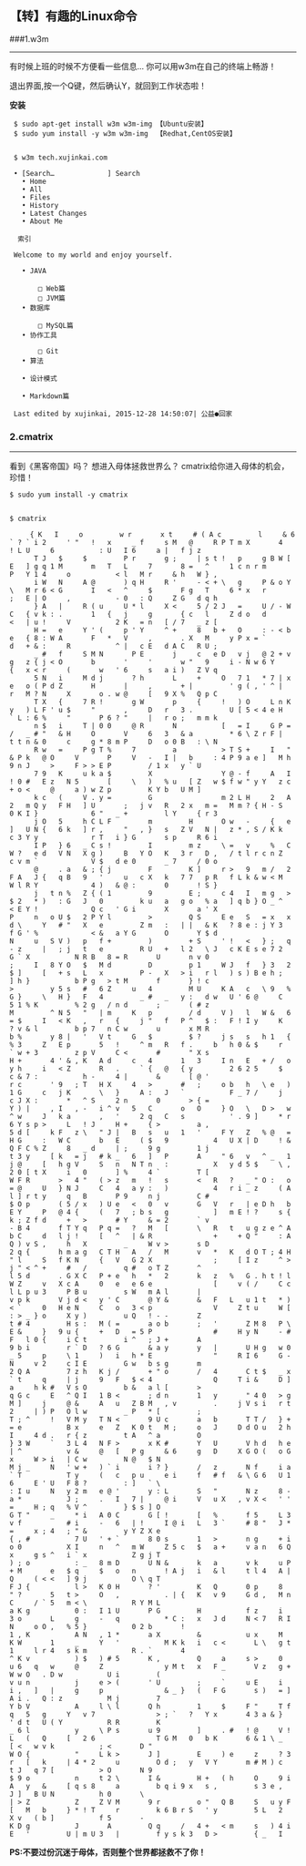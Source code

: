 
## 【转】有趣的Linux命令

###1.w3m
***

有时候上班的时候不方便看一些信息...  你可以用w3m在自己的终端上畅游！

退出界面,按一个Q键，然后确认Y，就回到工作状态啦！

**安装**
 
     $ sudo apt-get install w3m w3m-img 【Ubuntu安装】
     $ sudo yum install -y w3m w3m-img  【Redhat,CentOS安装】


     $ w3m tech.xujinkai.com
     
     • [Search…             ] Search
       • Home
       • All
       • Files
       • History
       • Latest Changes
       • About Me
     
      索引
     
     Welcome to my world and enjoy yourself.
     
       • JAVA
     
           □ Web篇
           □ JVM篇
       • 数据库
     
           □ MySQL篇
       • 协作工具
     
           □ Git
       • 算法
     
       • 设计模式
     
       • Markdown篇
     
     Last edited by xujinkai, 2015-12-28 14:50:07| 公益●回家

     
     
### 2.cmatrix
***

看到《黑客帝国》吗？ 想进入母体拯救世界么？ cmatrix给你进入母体的机会，珍惜！

    
    
    $ sudo yum install -y cmatrix
    
    
    $ cmatrix

         { K   I     o         w r       x t     # ( A c         l     & 6   ` ? ` i 2     ' "   !   x     _ f     s M   @     R P T m X       4   ! L U     6           : U   I 6     a |   f j z
          T J   $     $         P r       g ;     | s t !   p     g B W [ E   ] g q 1 M       m   T   L     7       8 =   ^     1 c n r m       P   Y 1 4     o           < l   M r     & h   W } ,
          i W   N     A @       ) q H     R '     - < + \   g     P & o Y \   M r 6 < G       I   <   ^     $       F g   T     6 * x   r       ;   E | O     ,           - 0   : Q     Z G   d q h
          } A   |     R ( u     U * l     X <     5 / 2 J   =     U / - W C   { v k : .       1   {   j     g       { c   l     Z d o   d       <   | u !     V           2 K   = n   [ / 7   _ z [
          H =   e     Y ' (     p ' Y     ^ +     8   b +   O     : - < b e   { 8 : W A       F   *   V     ,       . X   M     y P x = `       d   + & :     R           ^ |   c E   d A C   R U ;
          _ #   f     S M N       P E       j     c   e D   v j   @ 2 + v g   z { j < O       b       '     '       w "   9     i - N w 6 Y     {   x < r     (       w   ' 6     s   a i )   Z V q
          5 N   i     M d j       ? h       L     +     O   7 1   * 7 | x e   o ( P d Z       H       |     ,       + |         ' g ( , ' ^ |   r   M ? N     X       o . w @     [   9 X %   Q p C
          T X   {     7 R !       g W       p     {     !   ) O     L n K y   ) L F ' u $     "       ,     D   r   3 .         U [ 5 < 4 e H   ` L : 6 %     "       P 6 ? "     |   r o ;   m m k
          n $   i     T | 0 0     @ R       N           [   = I     G P = /   _ # "   & H     O       V     6   3   & a         * 6 \ Z r F |   t t n & 0     c     g * 8 m P     D   o 0 B   : \ N
          R w   =     P g T %     7         a           > T S +     I   "     & P k   @ O     V       P     V   -   I |   b     : 4 P 9 a e ]   M h 9 n J     >     F > > E P         / 1 x   y ` U
          7 9   K     u k a $         X                 Y @ - f     A   I     ! 0 #   E z   N 5       [     \   )   % u   [ Z   w $ f w " y Y   z c + o <     @     a ) w Z p         K Y b   U M ]
          k c   (     V . y =         G                 m 2 L H     2   A 2   m Q y   F H   ] U       ;   j v   R   2 x   m =   M m ? { H - S   0 K I }             6 "   _ +         l Y     { r 3
          j O   5     h C L F         m         H       O w   -     {   e ]   U N {   6 k   ] r ,     "   , }   s   Z V   N |   z * , S / K k   c 3 Y y             r T   i } G       s p     R 6 i
          I P   } 6   _ C s !         I         m z     \ =   v     %   C W ?   e d   V N   X g )     B   Y O   K   3 r   D ,   / t l r c n Z   c v m `             V $   d e 0       _ 7     / 0 o
          @     . a   & ; { j         F         K ]     r >   9   m /   2 F A   J {   q B   9   '     u   c X   k   7 7   p R   f L k & w < M   W l R Y             4 )   & @ :       0       ! S }
          j   t n %   Z { ( 1         9         E ;     c 4   I   m g   > $ 2   * )   : G   J   0         k u   a   g o   % a   ] q b } O _ ^   < E Y !             Q c   ' G i       X       a ' X
    P     n   o U $   2 P Y l         >         Q S     E e   S   = x   x d \     Y   # "   X   e         Z m   :   | |   & K   ? 8 e : j Y 3   f G ' %             < &   a Y G       O       Y $ d
    N     u   S V )   p   f +         )         + S     ' !   <   } ;   q - z     |   ; j   t   e         R U   +   l 2   \ J   c K E s e 7 2     G ` X           N R B   8 = R       U       n v 0
    ;     I   8 Y O   $   M d         D         p 1     W J   f   } 3   2 $ ]     [   + s   L   x         P -   X   > i   r l   ) s ) B e h ;     ] h }           b P g   > t M       f       } ! c
    >         y 5 s   #   6 Z     u   4         M U     K A   c   \ 9   % G }     \   H }   F   4         _ #   _   y :   d w   U ' 6 @     C     5 1 % K         % 2 g   / n d       ;       ( # z
    M         ^ N 5   "   | m     K   p         / d     V )   l   W &   6 = $     I   < K   ,   r   {     j "   f   P ^   $ :   F ! I y     K     ? v & l         b p 7   n C w       u       x M R
    b %       y 8 |   '   V t     G   $         $ ?     j s   s   h 1   { % 3     Z   E p       5   !     ^ m   R   f .     b   h 0 & $     r     ` w + 3         z p V     C <       #       " X s
    H +       4 ' & , K   A d     c   4       1   3     I n   E   + /   o y h     i   < Z       R   .     ` {   @   { y         2 6 2 5     $     c & 7 :           h -     4 |       &       [ @ '
    r c       ' 9   ; T   H X     4   >       #   ;     o b   h   \ e   ) 1 G     c   j K       \   }     A :   J   `           F _ 7 /     j     c J X :       *   ^ S     2 n       0       > { =
    Y ) |     , I   , -   i ^ v   5   C       o   O     } O   \   D >   w ^ w     J   k a       ,   '     2 q   C   s           ' . 9 ]     * r   6 Y s p >     L   ! J     H +     { >         a ,
    5 d [     k F   z \   " J |   B   s   u   1   '     F Y   Z   % @   = H G     :   W C       b   E     ( $   9           4   U X | D     ! &   Q F C % Z     8   _ d     | ;     9 g         1 j
    t 3 y     [ k   = j   # k _   6   ]   P       A     " 6   v   ^ _   1 j @     [   h g V     S   n   N T n   :           X   y d 5 $     \ ,   2 0 [ t X     i   0       ] %     4 `         T [
    W F R       >   4 "   ( > z   m   !   s       <   R   ?   _ " O :   o = @     U   } N J     C   4   a y :   )           4   r i _ z     ( A   l ] r t y     q   B       P 9     n j         C #
    $ O p       ( 5 / x   ) U e   <   0   v       G   V   r   | e D h   b E Y     P   @ 4 {     (   7   ; b s   g           ]   m E ! ?     s {   k ; Z f d     +   >       # Y     & = 2       ` v
    - B 4       f T Y q   P q =   ?   M   [       \   R   t   u g z e ^ A b C     d   l j !     [   ^   | & R               +     + Q "     : A   Q ) v S ,     h   X         _     W v >       s D
    2 q {       h m a g   C T H   A   /   M       v   *   K   d O T ; 4 H " l     S   f K N     {   V   G 2 X               ;     [ I z     ^ >   j " < ^ +     #   /         q #   o T Z       ^ 
    l 5 d       . G X C   P + e   h   *   2       k   z   %   G . h t ! l W Z     v   X c A     0   e   e 6 e               [     v ( /     C c   l L p u 3     P B u         s W   m A l       | 
    v p k       V j d <   y ' C       @ Y &       &   F   L   u 1 t   * ) < `     0   H e N     C   o   3 < p               V     Z t u     W [   : > _ } o     X y )         u Q   ! - -       Z 
    t # 4         H s :   M ( =       a o b       ;   '       Z M 8   P \ E &     }   9 u {     +   D   = 5 P               #     H y N     - #   F   l 0 {     i C t         i ^   ; J +       A 
    9 b i         r ` D   ? 6 G       & a y       y   |       U H g   w 0 _ 5     p     \ 1     )   i   h * E               "     R I 6     G -   N     v 2     c I E         G w   b s g       m 
    2 Q A         7 z h   K j /       + " o       /   4       C t $   _ x ` t     q     | j     9   F   $ < 4               Q     T i &     D ]   a     h k #   V s O         b &   a l [       > 
    q G c     E   ^ Q I   1 B <       ; d n       1   y       " 4 0   > g M ]     j     @ &     A   u   Z B M   , v         .     j V s i   r t   2     | ) P   O l w         _ P   * [         ; 
    T ; ^     !   V M y   T N <       9 U c       a   b       T T /   } + = e           B x     e   Z   K 0 t   M ;     o   J     D d O u   2 h   I     4 d .   r { z         t A   ^ a         O 
    } 3 W     `   3 L 4   N F >       x K #       Y   U       V h d   h e | ^           v &     @   [   P g     & 6     g   D     X G O (   o G   x     W > i   | C w         N @   $ N           
    M j _     N   ' w +   ) ` i       i ? }       /   z       N f     i a ` T           T y     (   c   p u     e i     f   # f   & \ G 6   U 1   6     E ' U   F 8 ?         : ]   ` \           
    : I u     N   y 2 m   e @ '       y : L       S   "       N z     8 - a *           J ;     .   I   7 |     @ i     V   u X   , v X <   ' '   =     H ; q   % V ^         } $ s ] O           
    G T "     _     * i   A 0 C       G [ !       [   %       f 5     L 3 v f           # i     -   6   | !     I @ i   L   3 `     # 8 "   J *   =     x ; 4   ; " &         y Y Z X e           
    { , #           7 U   ' + `       8 0 s       1   >       n g     + i o 0           X I     n   ^   m W     Z 5 c   $   a +     v a n   6 Q   x     g s ^   i ` x           Z g j T           
    ) ; o           : _   8 m D       U N &       k   a       v k     u P + M       e   $ q     $   o   n       ! A j   i   & l     t l 4   A |   Q     ( < <   ] 9 j           O \ q T           
    F J {           l >   K 0 H       ? '         K   Q       0 p     8   " ?       5   t >     O   ,           . | {   K   v 9     G d ,   M n   C     / ` 5   m < \           R Y M L           
    a K g           0 :   I 1 U       P G         H           f z     i   3 o       L     g     -   q           * C :   x   J d     N < 7   R I   N     o O ,   % 5 }           0 2 b       !     
    1 , K           A N   , 1 *       a X         &           u x     M   K W       1     _     Y   '           M K k   i   c <       L \   g t   1     l r 4   s k m           R . `       4     
    ^ K v           ) $   ) # 5       K ,         Q     a     s >     0   u 6   q   w     @     Z               y M t   x   F _       V z   g +         W w O   . D w           U i         (     
    v u n           j     e > (       ' U         ;     `     u E     i   i ,   ]   |     g     p               & _ }   (   F G       s )   = ]         A i .   Q : z           M j         7     
    Y b V           A     l \ l       Q h         1     $     F "     T f   q   5   g     Y   v 7               > ; `   ?   Y x       4 3 a & }         ' d t   U ( Y           R R         K     
    _ 6 l           y     \ P s       u 9         ]     . #   ! @     V !   L   (   Q     [   2 6               T G M   0   b K       6 & 1 \ _           [ <   w v k           ; <       D "     
    W O {           "     L k >       J ]         E     ) e     z     ? 3   r   [   k     | 4 * 2     u         O d ;   y   V Y       m # M ) c           t J   q 7 [           > O       N 9     
    $ 9 o           n     t 2 \       I &         H +   ( h     O     9 i   A   y   &     [ q s 8     a         b q i 9 x   s ,         s 3 e ,           J ]   B U N           h 0       \       
    | > Z           Z     Z V M       9 r         o "   Q B     S   u y F   [   M   b     } * ! T     r         k 6 B r S   ' y         5 L   2           X v   ( b ]           f 5       -       
    K D g           J       A         Q q     /   4 +   < m     s   ) 4 i   E   '         U | m U 3   |         f y s k 3   D >         { _   I          



**PS:不要过份沉迷于母体，否则整个世界都拯救不了你！**

